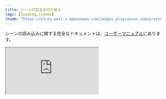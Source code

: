 ```yaml
---
title: シーンの完全な切り替え
tags: [loading,scenes]
thumb: "https://s3-eu-west-1.amazonaws.com/images.playcanvas.com/projects/12/691996/707412-image-75.jpg"
---
```


シーンの読み込みに関する完全なドキュメントは、[ユーザーマニュアル][documentation-page]にあります。

<div className="iframe-container">
    <iframe loading="lazy" src="https://playcanv.as/e/p/zsQcbehI/" title="Switch Full Scene"></iframe>
</div>

[documentation-page]: /user-manual/scenes/loading-scenes/